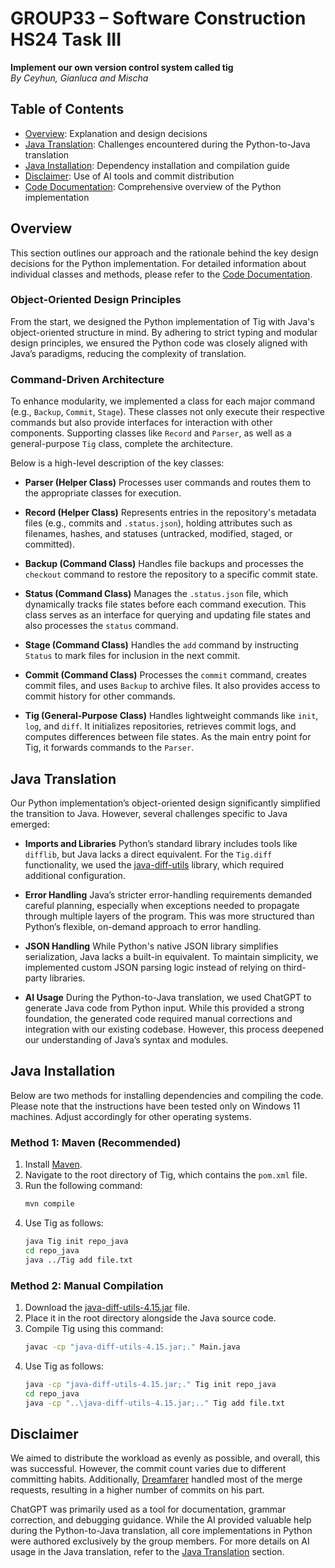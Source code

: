 # GROUP33 – Software Construction HS24 Task III
**Implement our own version control system called tig**\
*By Ceyhun, Gianluca and Mischa*

## Table of Contents
- [Overview](#overview): Explanation and design decisions
- [Java Translation](#java-translation): Challenges encountered during the Python-to-Java translation
- [Java Installation](#java-installation): Dependency installation and compilation guide
- [Disclaimer](#disclaimer): Use of AI tools and commit distribution
- [Code Documentation](#interpreter-documentation): Comprehensive overview of the Python implementation

## Overview
This section outlines our approach and the rationale behind the key design decisions for the Python implementation. For detailed information about individual classes and methods, please refer to the [Code Documentation](#code-documentation).

### Object-Oriented Design Principles
From the start, we designed the Python implementation of Tig with Java's object-oriented structure in mind. By adhering to strict typing and modular design principles, we ensured the Python code was closely aligned with Java’s paradigms, reducing the complexity of translation.

### Command-Driven Architecture
To enhance modularity, we implemented a class for each major command (e.g., `Backup`, `Commit`, `Stage`). These classes not only execute their respective commands but also provide interfaces for interaction with other components. Supporting classes like `Record` and `Parser`, as well as a general-purpose `Tig` class, complete the architecture.

Below is a high-level description of the key classes:

- **Parser (Helper Class)**
  Processes user commands and routes them to the appropriate classes for execution.

- **Record (Helper Class)**
  Represents entries in the repository's metadata files (e.g., commits and `.status.json`), holding attributes such as filenames, hashes, and statuses (untracked, modified, staged, or committed). 

- **Backup (Command Class)**
  Handles file backups and processes the `checkout` command to restore the repository to a specific commit state.

- **Status (Command Class)**
  Manages the `.status.json` file, which dynamically tracks file states before each command execution. This class serves as an interface for querying and updating file states and also processes the `status` command.

- **Stage (Command Class)**
  Handles the `add` command by instructing `Status` to mark files for inclusion in the next commit.

- **Commit (Command Class)**
  Processes the `commit` command, creates commit files, and uses `Backup` to archive files. It also provides access to commit history for other commands.

- **Tig (General-Purpose Class)**
  Handles lightweight commands like `init`, `log`, and `diff`. It initializes repositories, retrieves commit logs, and computes differences between file states. As the main entry point for Tig, it forwards commands to the `Parser`.

## Java Translation
Our Python implementation’s object-oriented design significantly simplified the transition to Java. However, several challenges specific to Java emerged:

- **Imports and Libraries**
  Python’s standard library includes tools like `difflib`, but Java lacks a direct equivalent. For the `Tig.diff` functionality, we used the [java-diff-utils](https://github.com/java-diff-utils/java-diff-utils) library, which required additional configuration.

- **Error Handling**
  Java’s stricter error-handling requirements demanded careful planning, especially when exceptions needed to propagate through multiple layers of the program. This was more structured than Python’s flexible, on-demand approach to error handling.

- **JSON Handling**
  While Python's native JSON library simplifies serialization, Java lacks a built-in equivalent. To maintain simplicity, we implemented custom JSON parsing logic instead of relying on third-party libraries.

- **AI Usage**
  During the Python-to-Java translation, we used ChatGPT to generate Java code from Python input. While this provided a strong foundation, the generated code required manual corrections and integration with our existing codebase. However, this process deepened our understanding of Java’s syntax and modules.

## Java Installation
Below are two methods for installing dependencies and compiling the code. Please note that the instructions have been tested only on Windows 11 machines. Adjust accordingly for other operating systems.

### Method 1: Maven (Recommended)
1. Install [Maven](https://maven.apache.org/install.html).
2. Navigate to the root directory of Tig, which contains the `pom.xml` file.
3. Run the following command:
   ```sh
   mvn compile
   ```
4. Use Tig as follows:
   ```sh
   java Tig init repo_java
   cd repo_java
   java ../Tig add file.txt
   ```

### Method 2: Manual Compilation
1. Download the [java-diff-utils-4.15.jar](https://repo1.maven.org/maven2/io/github/java-diff-utils/java-diff-utils/4.15/java-diff-utils-4.15.jar) file.
2. Place it in the root directory alongside the Java source code.
3. Compile Tig using this command:
   ```sh
   javac -cp "java-diff-utils-4.15.jar;." Main.java
   ```
4. Use Tig as follows:
   ```sh
   java -cp "java-diff-utils-4.15.jar;." Tig init repo_java
   cd repo_java
   java -cp "..\java-diff-utils-4.15.jar;.." Tig add file.txt
   ```

## Disclaimer
We aimed to distribute the workload as evenly as possible, and overall, this was successful. However, the commit count varies due to different committing habits. Additionally, [Dreamfarer](https://gitlab.uzh.ch/Dreamfarer) handled most of the merge requests, resulting in a higher number of commits on his part.

ChatGPT was primarily used as a tool for documentation, grammar correction, and debugging guidance. While the AI provided valuable help during the Python-to-Java translation, all core implementations in Python were authored exclusively by the group members. For more details on AI usage in the Java translation, refer to the [Java Translation](#java-translation) section.